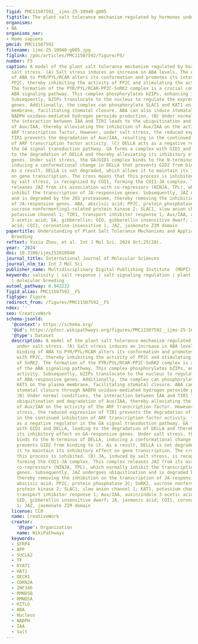 ```yaml
---
figid: PMC11507592__ijms-25-10940-g005
figtitle: The plant salt tolerance mechanism regulated by hormones under salt stress
organisms:
- NA
organisms_ner:
- Homo sapiens
pmcid: PMC11507592
filename: ijms-25-10940-g005.jpg
figlink: /pmc/articles/PMC11507592/figure/F5/
number: F5
caption: A model of the plant salt tolerance mechanism regulated by hormones under
  salt stress. (A) Salt stress induces an increase in ABA levels. The enhanced binding
  of ABA to PYR/PYL/RCAR alters its conformation and promotes its interaction with
  PP2C, thereby inhibiting the activity of PP2C and stimulating the activity of SnRK2.
  The formation of the PYR/PYL/RCAR-PP2C-SnRK2 complex is a crucial component of the
  ABA signaling pathway. This complex phosphorylates bZIPs, enhancing its activity.
  Subsequently, bZIPs translocate to the nucleus to regulate the expression of ABA-responsive
  genes. Additionally, the complex can phosphorylate SLAC1 and KAT1 on the plasma
  membrane, facilitating stomatal closure. ABA can also induce stomatal closure through
  NADPH oxidase-mediated hydrogen peroxide production. (B) Under normal conditions,
  the interaction between IAA and TIR1 leads to the ubiquitination and degradation
  of Aux/IAA, thereby alleviating the inhibition of Aux/IAA on the activity of the
  ARF transcription factor. However, under salt stress, the reduced expression of
  TIR1 prevents the degradation of Aux/IAA, resulting in the continued inhibition
  of ARF transcription factor activity. (C) DELLA acts as a negative regulator in
  the GA signal transduction pathway. GA forms a complex with GID1 and DELLA, leading
  to the degradation of DELLA and thereby alleviating its inhibitory effect on GA-responsive
  genes. Under salt stress, the GA/GID1 complex binds to the N-terminus of DELLA,
  inducing a conformational change in DELLA that prevents GID2 from binding to it.
  As a result, DELLA is not degraded, which allows it to maintain its inhibitory effect
  on gene transcription. The cross means that this process is inhibited. (D) JA, induced
  by salt stress, is recognized by COI1, forming the COI1-JA complex. This complex
  releases JAZ from its association with co-repressors (NINJA, TPL), which normally
  inhibit the transcription of JA-responsive genes. Subsequently, JAZ undergoes ubiquitination
  and is degraded by the 26S proteasome, thereby removing the inhibition on the transcription
  of JA-responsive genes. ABA, abscisic acid; PP2C, protein phosphatase 2C; SnRK2,
  sucrose nonfermenting1-related protein kinase 2; SLAC1, slow anion channel 1; KAT1,
  potassium channel 1; TIR1, transport inhibitor response 1; Aux/IAA, auxin/indole
  3-acetic acid; GA, gibberellin; GID, gibberellin insensitive dwarf; JA, jasmonic
  acid; COI1, coronatine-insensitive 1; JAZ, jasmonate ZIM domain
papertitle: Understanding of Plant Salt Tolerance Mechanisms and Application to Molecular
  Breeding
reftext: Yuxia Zhou, et al. Int J Mol Sci. 2024 Oct;25(20).
year: '2024'
doi: 10.3390/ijms252010940
journal_title: International Journal of Molecular Sciences
journal_nlm_ta: Int J Mol Sci
publisher_name: Multidisciplinary Digital Publishing Institute  (MDPI)
keywords: salinity | salt response | salt signaling regulation | plant salt tolerance
  | molecular breeding
automl_pathway: 0.942232
figid_alias: PMC11507592__F5
figtype: Figure
redirect_from: /figures/PMC11507592__F5
ndex: ''
seo: CreativeWork
schema-jsonld:
  '@context': https://schema.org/
  '@id': https://pfocr.wikipathways.org/figures/PMC11507592__ijms-25-10940-g005.html
  '@type': Dataset
  description: A model of the plant salt tolerance mechanism regulated by hormones
    under salt stress. (A) Salt stress induces an increase in ABA levels. The enhanced
    binding of ABA to PYR/PYL/RCAR alters its conformation and promotes its interaction
    with PP2C, thereby inhibiting the activity of PP2C and stimulating the activity
    of SnRK2. The formation of the PYR/PYL/RCAR-PP2C-SnRK2 complex is a crucial component
    of the ABA signaling pathway. This complex phosphorylates bZIPs, enhancing its
    activity. Subsequently, bZIPs translocate to the nucleus to regulate the expression
    of ABA-responsive genes. Additionally, the complex can phosphorylate SLAC1 and
    KAT1 on the plasma membrane, facilitating stomatal closure. ABA can also induce
    stomatal closure through NADPH oxidase-mediated hydrogen peroxide production.
    (B) Under normal conditions, the interaction between IAA and TIR1 leads to the
    ubiquitination and degradation of Aux/IAA, thereby alleviating the inhibition
    of Aux/IAA on the activity of the ARF transcription factor. However, under salt
    stress, the reduced expression of TIR1 prevents the degradation of Aux/IAA, resulting
    in the continued inhibition of ARF transcription factor activity. (C) DELLA acts
    as a negative regulator in the GA signal transduction pathway. GA forms a complex
    with GID1 and DELLA, leading to the degradation of DELLA and thereby alleviating
    its inhibitory effect on GA-responsive genes. Under salt stress, the GA/GID1 complex
    binds to the N-terminus of DELLA, inducing a conformational change in DELLA that
    prevents GID2 from binding to it. As a result, DELLA is not degraded, which allows
    it to maintain its inhibitory effect on gene transcription. The cross means that
    this process is inhibited. (D) JA, induced by salt stress, is recognized by COI1,
    forming the COI1-JA complex. This complex releases JAZ from its association with
    co-repressors (NINJA, TPL), which normally inhibit the transcription of JA-responsive
    genes. Subsequently, JAZ undergoes ubiquitination and is degraded by the 26S proteasome,
    thereby removing the inhibition on the transcription of JA-responsive genes. ABA,
    abscisic acid; PP2C, protein phosphatase 2C; SnRK2, sucrose nonfermenting1-related
    protein kinase 2; SLAC1, slow anion channel 1; KAT1, potassium channel 1; TIR1,
    transport inhibitor response 1; Aux/IAA, auxin/indole 3-acetic acid; GA, gibberellin;
    GID, gibberellin insensitive dwarf; JA, jasmonic acid; COI1, coronatine-insensitive
    1; JAZ, jasmonate ZIM domain
  license: CC0
  name: CreativeWork
  creator:
    '@type': Organization
    name: WikiPathways
  keywords:
  - SFRP4
  - APP
  - SUCLA2
  - TF
  - KYAT1
  - HAT1
  - DECR1
  - CDKN2A
  - ZNF346
  - RMND5B
  - RMND5A
  - KITLG
  - ABA
  - Nucleus
  - NADPH
  - IAA
  - Salt
---
```

